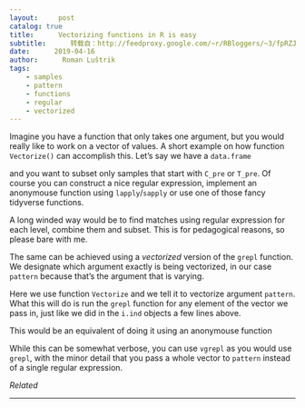 ```yaml
---
layout:     post
catalog: true
title:      Vectorizing functions in R is easy
subtitle:      转载自：http://feedproxy.google.com/~r/RBloggers/~3/fpRZJEhNsUI/
date:      2019-04-16
author:      Roman Luštrik
tags:
    - samples
    - pattern
    - functions
    - regular
    - vectorized
---
```






Imagine you have a function that only takes one argument, but you would really like to work on a vector of values. A short example on how function `Vectorize()` can accomplish this. Let’s say we have a `data.frame`

and you want to subset only samples that start with `C_pre` or `T_pre`. Of course you can construct a nice regular expression, implement an anonymouse function using `lapply`/`sapply` or use one of those fancy tidyverse functions.

A long winded way would be to find matches using regular expression for each level, combine them and subset. This is for pedagogical reasons, so please bare with me.

The same can be achieved using a *vectorized* version of the `grepl` function. We designate which argument exactly is being vectorized, in our case `pattern` because that’s the argument that is varying.

Here we use function `Vectorize` and we tell it to vectorize argument `pattern`. What this will do is run the `grepl` function for any element of the vector we pass in, just like we did in the `i.ind` objects a few lines above.

This would be an equivalent of doing it using an anonymouse function

While this can be somewhat verbose, you can use `vgrepl` as you would use `grepl`, with the minor detail that you pass a whole vector to `pattern` instead of a single regular expression.


*Related*








---
